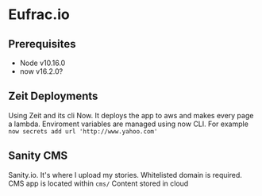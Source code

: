 # Eufrac.io
## Prerequisites
- Node v10.16.0
- now v16.2.0?


## Zeit Deployments
Using Zeit and its cli Now. It deploys the app to aws and makes every page a lambda.
Enviroment variables are managed using now CLI. For example `now secrets add url 'http://www.yahoo.com'`

## Sanity CMS
Sanity.io. It's where I upload my stories. Whitelisted domain is required.
CMS app is located within `cms/`
Content stored in cloud